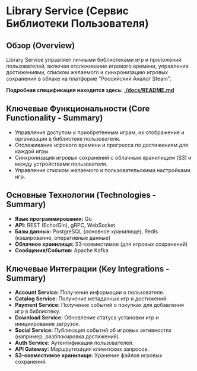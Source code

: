 <!-- backend\library-service\README.md -->
# Library Service (Сервис Библиотеки Пользователя)

## Обзор (Overview)

Library Service управляет личными библиотеками игр и приложений пользователей, включая отслеживание игрового времени, управление достижениями, списком желаемого и синхронизацию игровых сохранений в облаке на платформе "Российский Аналог Steam".

**Подробная спецификация находится здесь: [./docs/README.md](./docs/README.md)**

## Ключевые Функциональности (Core Functionality - Summary)

*   Управление доступом к приобретенным играм, их отображение и организация в библиотеке пользователя.
*   Отслеживание игрового времени и прогресса по достижениям для каждой игры.
*   Синхронизация игровых сохранений с облачным хранилищем (S3) и между устройствами пользователя.
*   Управление списком желаемого и пользовательскими настройками игр.

## Основные Технологии (Technologies - Summary)

*   **Язык программирования:** Go
*   **API:** REST (Echo/Gin), gRPC, WebSocket
*   **Базы данных:** PostgreSQL (основное хранилище), Redis (кэширование, оперативные данные)
*   **Облачное хранилище:** S3-совместимое (для игровых сохранений)
*   **Сообщения/События:** Apache Kafka

## Ключевые Интеграции (Key Integrations - Summary)

*   **Account Service:** Получение информации о пользователе.
*   **Catalog Service:** Получение метаданных игр и достижений.
*   **Payment Service:** Получение событий о покупках для добавления игр в библиотеку.
*   **Download Service:** Обновление статуса установки игр и инициирование загрузок.
*   **Social Service:** Публикация событий об игровых активностях (например, разблокировка достижений).
*   **Auth Service:** Аутентификация пользователей.
*   **API Gateway:** Маршрутизация клиентских запросов.
*   **S3-совместимое хранилище:** Хранение файлов игровых сохранений.
